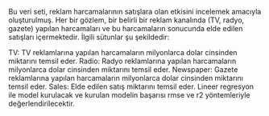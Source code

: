 
Bu veri seti, reklam harcamalarının satışlara olan etkisini incelemek amacıyla oluşturulmuş. Her bir gözlem, bir belirli bir reklam kanalında (TV, radyo, gazete) yapılan harcamaları ve bu harcamaların sonucunda elde edilen satışları içermektedir. İlgili sütunlar şu şekildedir:

TV: TV reklamlarına yapılan harcamaların milyonlarca dolar cinsinden miktarını temsil eder.
Radio: Radyo reklamlarına yapılan harcamaların milyonlarca dolar cinsinden miktarını temsil eder.
Newspaper: Gazete reklamlarına yapılan harcamaların milyonlarca dolar cinsinden miktarını temsil eder.
Sales: Elde edilen satış miktarını temsil eder.
Lineer regresyon ile model kurulacak ve kurulan modelin başarısı rmse ve r2 yöntemleriyle değerlendirilecektir.
